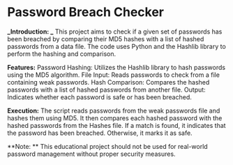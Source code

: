#  Password Breach Checker

**_Introduction: _**
This project aims to check if a given set of passwords has been breached by comparing their MD5 hashes with a list of hashed passwords from a data file. The code uses Python and the Hashlib library to perform the hashing and comparison.

**Features:**
Password Hashing: Utilizes the Hashlib library to hash passwords using the MD5 algorithm.
File Input: Reads passwords to check from a file containing weak passwords.
Hash Comparison: Compares the hashed passwords with a list of hashed passwords from another file.
Output: Indicates whether each password is safe or has been breached.

**Execution:**
The script reads passwords from the weak passwords file and hashes them using MD5.
It then compares each hashed password with the hashed passwords from the Hashes file.
If a match is found, it indicates that the password has been breached. Otherwise, it marks it as safe.

**Note: **
This educational project should not be used for real-world password management without proper security measures.


